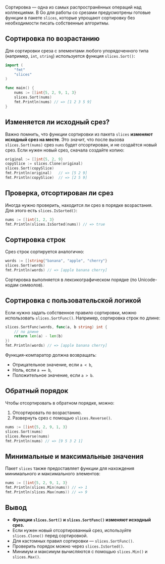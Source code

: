 Сортировка — одна из самых распространённых операций над коллекциями. В Go для работы со срезами предусмотрены готовые функции в пакете `slices`, которые упрощают сортировку без необходимости писать собственные алгоритмы.

## Сортировка по возрастанию

Для сортировки среза с элементами любого упорядоченного типа (например, `int`, `string`) используется функция `slices.Sort()`:

```go
import (
	"fmt"
	"slices"
)

func main() {
	nums := []int{5, 2, 9, 1, 3}
	slices.Sort(nums)
	fmt.Println(nums) // => [1 2 3 5 9]
}
```

## Изменяется ли исходный срез?

Важно помнить, что функции сортировки из пакета `slices` **изменяют исходный срез на месте**. Это значит, что после вызова `slices.Sort(nums)` срез `nums` будет отсортирован, и не создаётся новый срез. Если нужен новый срез, сначала создайте копию:

```go
original := []int{5, 2, 9}
copySlice := slices.Clone(original)
slices.Sort(copySlice)
fmt.Println(original)   // => [5 2 9]
fmt.Println(copySlice)  // => [2 5 9]
```

<!-- FIXME: может тут рассказать про Sorted()? https://pkg.go.dev/slices#Sorted -->

## Проверка, отсортирован ли срез

Иногда нужно проверить, находится ли срез в порядке возрастания. Для этого есть `slices.IsSorted()`:

```go
nums := []int{1, 2, 3}
fmt.Println(slices.IsSorted(nums)) // => true
```

## Сортировка строк

Срез строк сортируется аналогично:

```go
words := []string{"banana", "apple", "cherry"}
slices.Sort(words)
fmt.Println(words) // => [apple banana cherry]
```

Сортировка выполняется в лексикографическом порядке (по Unicode-кодам символов).

## Сортировка с пользовательской логикой

Если нужно задать собственное правило сортировки, можно использовать `slices.SortFunc()`.
Например, сортировка строк по длине:

```go
slices.SortFunc(words, func(a, b string) int {
	// по длине
	return len(a) - len(b)
})
fmt.Println(words) // => [apple banana cherry]
```

Функция-компаратор должна возвращать:

- Отрицательное значение, если `a < b`,
- Ноль, если `a == b`,
- Положительное значение, если `a > b`.

## Обратный порядок

Чтобы отсортировать в обратном порядке, можно:

1. Отсортировать по возрастанию.
2. Развернуть срез с помощью `slices.Reverse()`.

```go
nums := []int{5, 2, 9, 1, 3}
slices.Sort(nums)
slices.Reverse(nums)
fmt.Println(nums) // => [9 5 3 2 1]
```

## Минимальные и максимальные значения

Пакет `slices` также предоставляет функции для нахождения минимального и максимального элементов:

```go
nums := []int{5, 2, 9, 1, 3}
fmt.Println(slices.Min(nums)) // => 1
fmt.Println(slices.Max(nums)) // => 9
```

## Вывод

- **Функции `slices.Sort()` и `slices.SortFunc()` изменяют исходный срез.**
- Если нужен новый отсортированный срез, используйте `slices.Clone()` перед сортировкой.
- Для кастомных правил сортировки — `slices.SortFunc()`.
- Проверить порядок можно через `slices.IsSorted()`.
- Минимум и максимум вычисляются с помощью `slices.Min()` и `slices.Max()`.
